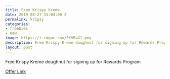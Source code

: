 ```yaml
---
title: Free Krispy Kreme
date: 2019-08-27 15:04:00 Z
permalink: kripsy
categories:
- freebies
- new
image: https://i.imgur.com/PYVBvG1.png
description: Free Krispy Kreme doughnut for signing up for Rewards Program
layout: post
---
```


Free Krispy Kreme doughnut for signing up for Rewards Program

[Offer Link](https://krispykreme.com/more-smiles/rewards)